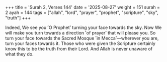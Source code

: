 +++
title = 'Surah 2, Verses 144'
date = '2025-08-27'
weight = 151
surah = 2
ayah = 144
tags = ["allah", "lord", "prayer", "prophet", "scripture", "sky", "truth"]
+++

Indeed, We see you ˹O Prophet˺ turning your face towards the sky. Now We will make you turn towards a direction ˹of prayer˺ that will please you. So turn your face towards the Sacred Mosque ˹in Mecca˺—wherever you are, turn your faces towards it. Those who were given the Scripture certainly know this to be the truth from their Lord. And Allah is never unaware of what they do.